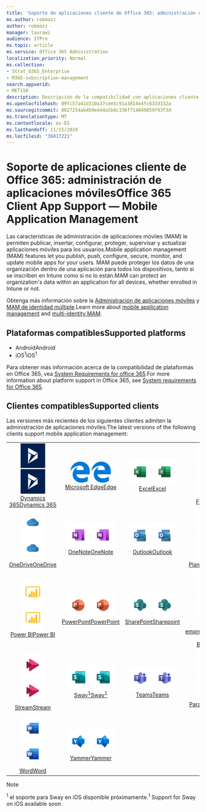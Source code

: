 ```yaml
---
title: 'Soporte de aplicaciones cliente de Office 365: administración de aplicaciones móviles'
ms.author: robmazz
author: robmazz
manager: laurawi
audience: ITPro
ms.topic: article
ms.service: Office 365 Administration
localization_priority: Normal
ms.collection:
- Strat_O365_Enterprise
- M365-subscription-management
search.appverid:
- MET150
description: Descripción de la compatibilidad con aplicaciones cliente de Office 365 para la administración de aplicaciones móviles
ms.openlocfilehash: 09fc57a41d310a37cee5c91a3814e4fc633d332a
ms.sourcegitcommit: 8027254ab4b9ed44a5b0c336f714049859f93f3d
ms.translationtype: MT
ms.contentlocale: es-ES
ms.lasthandoff: 11/15/2019
ms.locfileid: "36817221"
---
```

# <a name="office-365-client-app-support--mobile-application-management"></a><span data-ttu-id="c180f-103">Soporte de aplicaciones cliente de Office 365: administración de aplicaciones móviles</span><span class="sxs-lookup"><span data-stu-id="c180f-103">Office 365 Client App Support — Mobile Application Management</span></span>

<span data-ttu-id="c180f-104">Las características de administración de aplicaciones móviles (MAM) le permiten publicar, insertar, configurar, proteger, supervisar y actualizar aplicaciones móviles para los usuarios.</span><span class="sxs-lookup"><span data-stu-id="c180f-104">Mobile application management (MAM) features let you publish, push, configure, secure, monitor, and update mobile apps for your users.</span></span> <span data-ttu-id="c180f-105">MAM puede proteger los datos de una organización dentro de una aplicación para todos los dispositivos, tanto si se inscriben en Intune como si no lo están.</span><span class="sxs-lookup"><span data-stu-id="c180f-105">MAM can protect an organization's data within an application for all devices, whether enrolled in Intune or not.</span></span>

<span data-ttu-id="c180f-106">Obtenga más información sobre la [Administración de aplicaciones móviles](https://docs.microsoft.com/intune/mam-faq) y [MAM de identidad múltiple](https://docs.microsoft.com/intune/app-protection-policy).</span><span class="sxs-lookup"><span data-stu-id="c180f-106">Learn more about [mobile application management](https://docs.microsoft.com/intune/mam-faq) and [multi-identity MAM](https://docs.microsoft.com/intune/app-protection-policy).</span></span>

## <a name="supported-platforms"></a><span data-ttu-id="c180f-107">Plataformas compatibles</span><span class="sxs-lookup"><span data-stu-id="c180f-107">Supported platforms</span></span>

 - <span data-ttu-id="c180f-108">Android</span><span class="sxs-lookup"><span data-stu-id="c180f-108">Android</span></span>
 - <span data-ttu-id="c180f-109">iOS<sup>1</sup></span><span class="sxs-lookup"><span data-stu-id="c180f-109">iOS<sup>1</sup></span></span>

<span data-ttu-id="c180f-110">Para obtener más información acerca de la compatibilidad de plataformas en Office 365, vea [System Requirements for office 365](https://products.office.com/office-system-requirements).</span><span class="sxs-lookup"><span data-stu-id="c180f-110">For more information about platform support in Office 365, see [System requirements for Office 365](https://products.office.com/office-system-requirements).</span></span>

## <a name="supported-clients"></a><span data-ttu-id="c180f-111">Clientes compatibles</span><span class="sxs-lookup"><span data-stu-id="c180f-111">Supported clients</span></span>

<span data-ttu-id="c180f-112">Las versiones más recientes de los siguientes clientes admiten la administración de aplicaciones móviles:</span><span class="sxs-lookup"><span data-stu-id="c180f-112">The latest versions of the following clients support mobile application management:</span></span>

| | | | | | |
|:---:|:---:|:---:|:---:|:---:|:---:|
| <span data-ttu-id="c180f-113">![Icono de Dynamics 365](media/o365-dynamics365-64x64.png)</span><span class="sxs-lookup"><span data-stu-id="c180f-113">![Dynamics 365 icon](media/o365-dynamics365-64x64.png)</span></span> <br> [<span data-ttu-id="c180f-114">Dynamics 365</span><span class="sxs-lookup"><span data-stu-id="c180f-114">Dynamics 365</span></span>](https://dynamics.microsoft.com) | <span data-ttu-id="c180f-115">![Icono de borde](media/o365-edge-64x64.png)</span><span class="sxs-lookup"><span data-stu-id="c180f-115">![Edge icon](media/o365-edge-64x64.png)</span></span> <br> [<span data-ttu-id="c180f-116">Microsoft Edge</span><span class="sxs-lookup"><span data-stu-id="c180f-116">Edge</span></span>](https://www.microsoft.com/windows/microsoft-edge) | <span data-ttu-id="c180f-117">![Icono de Excel](media/o365-excel-64x64.png)</span><span class="sxs-lookup"><span data-stu-id="c180f-117">![Excel icon](media/o365-excel-64x64.png)</span></span> <br> [<span data-ttu-id="c180f-118">Excel</span><span class="sxs-lookup"><span data-stu-id="c180f-118">Excel</span></span>](https://products.office.com/excel) | <span data-ttu-id="c180f-119">![Icono de flujo](media/o365-flow-64x64.png)</span><span class="sxs-lookup"><span data-stu-id="c180f-119">![Flow icon](media/o365-flow-64x64.png)</span></span> <br> [<span data-ttu-id="c180f-120">Flow</span><span class="sxs-lookup"><span data-stu-id="c180f-120">Flow</span></span>](https://flow.microsoft.com) | <span data-ttu-id="c180f-121">![Icono de Kaizala](media/o365-kaizala-64x64.png)</span><span class="sxs-lookup"><span data-stu-id="c180f-121">![Kaizala icon](media/o365-kaizala-64x64.png)</span></span> <br> [<span data-ttu-id="c180f-122">Kaizala</span><span class="sxs-lookup"><span data-stu-id="c180f-122">Kaizala</span></span>](https://products.office.com/en/business/microsoft-kaizala) 
| <span data-ttu-id="c180f-123">![Icono de OneDrive para la empresa](media/o365-OneDrive-64x64.png)</span><span class="sxs-lookup"><span data-stu-id="c180f-123">![OneDrive for Business icon](media/o365-OneDrive-64x64.png)</span></span> <br> [<span data-ttu-id="c180f-124">OneDrive</span><span class="sxs-lookup"><span data-stu-id="c180f-124">OneDrive</span></span>](https://products.office.com/onedrive-for-business/online-cloud-storage) | <span data-ttu-id="c180f-125">![Icono de OneNote](media/o365-OneNote-64x64.png)</span><span class="sxs-lookup"><span data-stu-id="c180f-125">![OneNote icon](media/o365-OneNote-64x64.png)</span></span> <br> [<span data-ttu-id="c180f-126">OneNote</span><span class="sxs-lookup"><span data-stu-id="c180f-126">OneNote</span></span>](https://products.office.com/onenote) | <span data-ttu-id="c180f-127">![Icono de Outlook](media/o365-outlook-64x64.png)</span><span class="sxs-lookup"><span data-stu-id="c180f-127">![Outlook icon](media/o365-outlook-64x64.png)</span></span> <br> [<span data-ttu-id="c180f-128">Outlook</span><span class="sxs-lookup"><span data-stu-id="c180f-128">Outlook</span></span>](https://products.office.com/outlook) | <span data-ttu-id="c180f-129">![Icono de Planner](media/o365-planner-64x64.png)</span><span class="sxs-lookup"><span data-stu-id="c180f-129">![Planner icon](media/o365-planner-64x64.png)</span></span> <br> [<span data-ttu-id="c180f-130">Planner</span><span class="sxs-lookup"><span data-stu-id="c180f-130">Planner</span></span>](https://products.office.com/business/task-management-software) | <span data-ttu-id="c180f-131">![Icono de PowerApps](media/o365-powerapps-64x64.png)</span><span class="sxs-lookup"><span data-stu-id="c180f-131">![PowerApps icon](media/o365-powerapps-64x64.png)</span></span> <br> [<span data-ttu-id="c180f-132">PowerApps</span><span class="sxs-lookup"><span data-stu-id="c180f-132">PowerApps </span></span>](https://powerapps.microsoft.com) 
| <span data-ttu-id="c180f-133">![Icono de PowerBI](media/o365-powerbi-64x64.png)</span><span class="sxs-lookup"><span data-stu-id="c180f-133">![PowerBI icon](media/o365-powerbi-64x64.png)</span></span> <br> [<span data-ttu-id="c180f-134">Power BI</span><span class="sxs-lookup"><span data-stu-id="c180f-134">Power BI</span></span>](https://powerbi.microsoft.com) | <span data-ttu-id="c180f-135">![Icono de PowerPoint](media/o365-powerpoint-64x64.png)</span><span class="sxs-lookup"><span data-stu-id="c180f-135">![PowerPoint icon](media/o365-powerpoint-64x64.png)</span></span> <br> [<span data-ttu-id="c180f-136">PowerPoint</span><span class="sxs-lookup"><span data-stu-id="c180f-136">PowerPoint</span></span>](https://products.office.com/powerpoint) | <span data-ttu-id="c180f-137">![Icono de SharePoint](media/o365-sharepoint-64x64.png)</span><span class="sxs-lookup"><span data-stu-id="c180f-137">![SharePoint icon](media/o365-sharepoint-64x64.png)</span></span> <br> [<span data-ttu-id="c180f-138">SharePoint</span><span class="sxs-lookup"><span data-stu-id="c180f-138">Sharepoint</span></span>](https://products.office.com/sharepoint) | <span data-ttu-id="c180f-139">![Icono de Skype empresarial](media/o365-skypeforbusiness-64x64.png)</span><span class="sxs-lookup"><span data-stu-id="c180f-139">![Skype for Business icon](media/o365-skypeforbusiness-64x64.png)</span></span> <br> [<span data-ttu-id="c180f-140">Skype <br> empresarial</span><span class="sxs-lookup"><span data-stu-id="c180f-140">Skype for <br> Business</span></span>](https://www.skype.com/business/) | <span data-ttu-id="c180f-141">![Icono de StaffHub](media/o365-staffhub-64x64.png)</span><span class="sxs-lookup"><span data-stu-id="c180f-141">![StaffHub icon](media/o365-staffhub-64x64.png)</span></span> <br> [<span data-ttu-id="c180f-142">StaffHub</span><span class="sxs-lookup"><span data-stu-id="c180f-142">StaffHub</span></span>](https://products.office.com/microsoft-staffhub/staff-scheduling-software) 
| <span data-ttu-id="c180f-143">![Icono de secuencia](media/o365-stream-64x64.png)</span><span class="sxs-lookup"><span data-stu-id="c180f-143">![Stream icon](media/o365-stream-64x64.png)</span></span> <br> [<span data-ttu-id="c180f-144">Stream</span><span class="sxs-lookup"><span data-stu-id="c180f-144">Stream</span></span>](https://stream.microsoft.com) | <span data-ttu-id="c180f-145">![Icono de Sway](media/o365-sway-64x64.png)</span><span class="sxs-lookup"><span data-stu-id="c180f-145">![Sway icon](media/o365-sway-64x64.png)</span></span> <br> [<span data-ttu-id="c180f-146">Sway<sup>1</sup></span><span class="sxs-lookup"><span data-stu-id="c180f-146">Sway<sup>1</sup></span></span>](https://sway.com) | <span data-ttu-id="c180f-147">![Icono de Teams](media/o365-teams-64x64.png)</span><span class="sxs-lookup"><span data-stu-id="c180f-147">![Teams icon](media/o365-teams-64x64.png)</span></span> <br> [<span data-ttu-id="c180f-148">Teams</span><span class="sxs-lookup"><span data-stu-id="c180f-148">Teams</span></span>](https://products.office.com/microsoft-teams/group-chat-software) | <span data-ttu-id="c180f-149">![Icono de tareas pendientes](media/o365-todo-64x64.png)</span><span class="sxs-lookup"><span data-stu-id="c180f-149">![To Do icon](media/o365-todo-64x64.png)</span></span> <br> [<span data-ttu-id="c180f-150">Para realizar</span><span class="sxs-lookup"><span data-stu-id="c180f-150">To Do</span></span>](https://todo.microsoft.com) | <span data-ttu-id="c180f-151">![Icono de Visio](media/o365-visio-64x64.png)</span><span class="sxs-lookup"><span data-stu-id="c180f-151">![Visio icon](media/o365-visio-64x64.png)</span></span> <br> [<span data-ttu-id="c180f-152">Visio</span><span class="sxs-lookup"><span data-stu-id="c180f-152">Visio</span></span>](https://products.office.com/visio/flowchart-software) 
| <span data-ttu-id="c180f-153">![Icono de Word](media/o365-word-64x64.png)</span><span class="sxs-lookup"><span data-stu-id="c180f-153">![Word icon](media/o365-word-64x64.png)</span></span> <br> [<span data-ttu-id="c180f-154">Word</span><span class="sxs-lookup"><span data-stu-id="c180f-154">Word</span></span>](https://products.office.com/word) | <span data-ttu-id="c180f-155">![Icono de Yammer](media/o365-yammer-64x64.png)</span><span class="sxs-lookup"><span data-stu-id="c180f-155">![Yammer icon](media/o365-yammer-64x64.png)</span></span> <br> [<span data-ttu-id="c180f-156">Yammer</span><span class="sxs-lookup"><span data-stu-id="c180f-156">Yammer</span></span>](https://products.office.com/yammer/yammer-overview)

> [!NOTE]
> <span data-ttu-id="c180f-157"><sup>1</sup> el soporte para Sway en iOS disponible próximamente.</span><span class="sxs-lookup"><span data-stu-id="c180f-157"><sup>1</sup> Support for Sway on iOS available soon.</span></span>